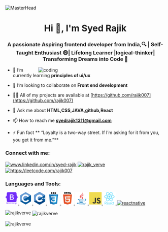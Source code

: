 ![MasterHead](https://dl.dropboxusercontent.com/scl/fi/kt89hioit9czbs4uz5e2t/Talk-to-me-Syed-Rajik.jpg?rlkey=bt8yr6dnz7p2bnh0ocvwoqjot&dl=0)
<h1 align="center">Hi 👋, I'm Syed Rajik</h1>
<h3 align="center">A passionate Aspiring frontend developer from India,🔍 | Self-Taught Enthusiast 😄| Lifelong Learner |logical-thinker| Transforming Dreams into Code 🚀</h3>
<img align="right" alt="coding" width="400" src="https://camo.githubusercontent.com/19db51af5f90f1b152bc0b9078f5fe97053955be5074f03f17019c70345bdcdb/68747470733a2f2f6d69726f2e6d656469756d2e636f6d2f6d61782f313336302f302a37513379765349765f7430696f4a2d5a2e676966">


- 🌱 I’m currently learning **principles of ui/ux**

- 👯 I’m looking to collaborate on **Front end development**

- 👨‍💻 All of my projects are available at [https://github.com/rajik007](https://github.com/rajik007)

- 💬 Ask me about **HTML,CSS,JAVA,github,React**

- 📫 How to reach me **syedrajik1311@gmail.com**

- ⚡ Fun fact ** “Loyalty is a two-way street. If I’m asking for it from you, you get it from me.”**

<h3 align="left">Connect with me:</h3>
<p align="left">
<a href="https://linkedin.com/in/www.linkedin.com/in/syed-rajik" target="blank"><img align="center" src="https://raw.githubusercontent.com/rahuldkjain/github-profile-readme-generator/master/src/images/icons/Social/linked-in-alt.svg" alt="www.linkedin.com/in/syed-rajik" height="30" width="40" /></a>
<a href="https://instagram.com/rajik_verve" target="blank"><img align="center" src="https://raw.githubusercontent.com/rahuldkjain/github-profile-readme-generator/master/src/images/icons/Social/instagram.svg" alt="rajik_verve" height="30" width="40" /></a>
<a href="https://www.leetcode.com/https://leetcode.com/rajik007" target="blank"><img align="center" src="https://raw.githubusercontent.com/rahuldkjain/github-profile-readme-generator/master/src/images/icons/Social/leet-code.svg" alt="https://leetcode.com/rajik007" height="30" width="40" /></a>
</p>

<h3 align="left">Languages and Tools:</h3>
<p align="left"> <a href="https://getbootstrap.com" target="_blank" rel="noreferrer"> <img src="https://raw.githubusercontent.com/devicons/devicon/master/icons/bootstrap/bootstrap-plain-wordmark.svg" alt="bootstrap" width="40" height="40"/> </a> <a href="https://www.cprogramming.com/" target="_blank" rel="noreferrer"> <img src="https://raw.githubusercontent.com/devicons/devicon/master/icons/c/c-original.svg" alt="c" width="40" height="40"/> </a> <a href="https://www.w3schools.com/cpp/" target="_blank" rel="noreferrer"> <img src="https://raw.githubusercontent.com/devicons/devicon/master/icons/cplusplus/cplusplus-original.svg" alt="cplusplus" width="40" height="40"/> </a> <a href="https://www.w3schools.com/css/" target="_blank" rel="noreferrer"> <img src="https://raw.githubusercontent.com/devicons/devicon/master/icons/css3/css3-original-wordmark.svg" alt="css3" width="40" height="40"/> </a> <a href="https://www.w3.org/html/" target="_blank" rel="noreferrer"> <img src="https://raw.githubusercontent.com/devicons/devicon/master/icons/html5/html5-original-wordmark.svg" alt="html5" width="40" height="40"/> </a> <a href="https://www.java.com" target="_blank" rel="noreferrer"> <img src="https://raw.githubusercontent.com/devicons/devicon/master/icons/java/java-original.svg" alt="java" width="40" height="40"/> </a> <a href="https://developer.mozilla.org/en-US/docs/Web/JavaScript" target="_blank" rel="noreferrer"> <img src="https://raw.githubusercontent.com/devicons/devicon/master/icons/javascript/javascript-original.svg" alt="javascript" width="40" height="40"/> </a> <a href="https://reactjs.org/" target="_blank" rel="noreferrer"> <img src="https://raw.githubusercontent.com/devicons/devicon/master/icons/react/react-original-wordmark.svg" alt="react" width="40" height="40"/> </a> <a href="https://reactnative.dev/" target="_blank" rel="noreferrer"> <img src="https://reactnative.dev/img/header_logo.svg" alt="reactnative" width="40" height="40"/> </a> </p>

<p><img align="left" src="https://github-readme-stats.vercel.app/api/top-langs?username=rajik007&show_icons=true&locale=en&layout=compact" alt="rajikverve" /></p>

<p>&nbsp;<img align="center" src="https://github-readme-stats.vercel.app/api?username=rajik007&show_icons=true&locale=en" alt="rajikverve" /></p>

<p><img align="center" src="https://github-readme-streak-stats.herokuapp.com/?user=rajik007&" alt="rajikverve" /></p>

